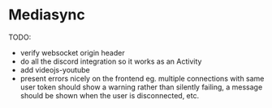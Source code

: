 # Mediasync

TODO:

- verify websocket origin header
- do all the discord integration so it works as an Activity
- add videojs-youtube
- present errors nicely on the frontend eg. multiple connections with same user token should show a warning rather than silently failing, a message should be shown when the user is disconnected, etc.
